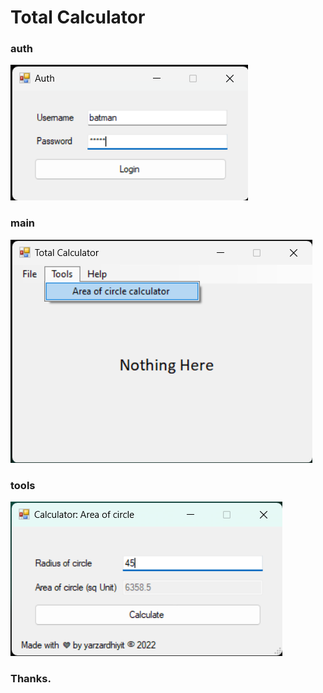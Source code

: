 # Total Calculator

### auth
![1. Preview Image](https://github.com/yarzardhiyit/yarzardhiyit/blob/main/05.png)

### main
![2. Preview Image](https://github.com/yarzardhiyit/yarzardhiyit/blob/main/03.png)

### tools
![3. Preview Image](https://github.com/yarzardhiyit/yarzardhiyit/blob/main/04.png) 

### Thanks.
